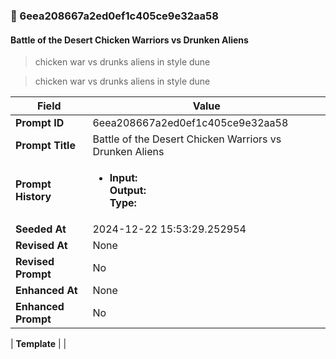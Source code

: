 

### 📜 6eea208667a2ed0ef1c405ce9e32aa58

#### Battle of the Desert Chicken Warriors vs Drunken Aliens

> chicken war vs drunks aliens in style dune

> chicken war vs drunks aliens in style dune

| Field          | Value                                                                                                                                                                      |
|----------------|----------------------------------------------------------------------------------------------------------------------------------------------------------------------------|
| **Prompt ID**  | 6eea208667a2ed0ef1c405ce9e32aa58                                                                                                                                                            |
| **Prompt Title**  | Battle of the Desert Chicken Warriors vs Drunken Aliens                                                                                                                                                            |
| **Prompt History** | <ul><li>**Input:**  <br> **Output:**  <br> **Type:** </li></ul> |
| **Seeded At** | 2024-12-22 15:53:29.252954                                                                                                                                                   |
| **Revised At** | None                                                                                                                                                   |
| **Revised Prompt** | No                                                                                                                                                                      |
| **Enhanced At** | None                                                                                                                                                  |
| **Enhanced Prompt** | No                                                                                                                                                                    |

| **Template**   |                                                                                                                                            |



